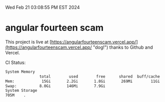 Wed Feb 21 03:08:55 PM EST 2024

# angular fourteen scam


This project is live at [https://angularfourteenscam.vercel.app/](https://angularfourteenscam.vercel.app/ "dog!") thanks to Github and Vercel.

CI Status: 

```bash
System Memory
               total        used        free      shared  buff/cache   available
Mem:            15Gi       2.2Gi       1.8Gi       269Mi        11Gi        13Gi
Swap:          8.0Gi       146Mi       7.9Gi
System Storage
705M	.
```
```bash
